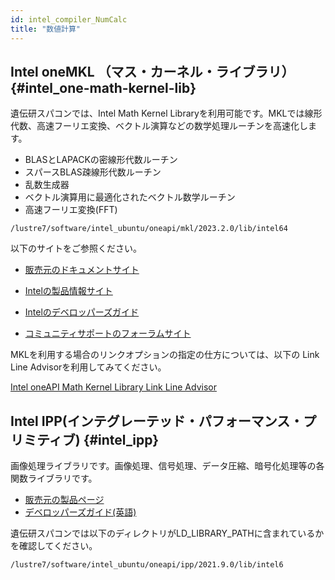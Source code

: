 ```yaml
---
id: intel_compiler_NumCalc
title: "数値計算"
---
```



## Intel oneMKL （マス・カーネル・ライブラリ） {#intel_one-math-kernel-lib}

遺伝研スパコンでは、Intel Math Kernel Libraryを利用可能です。MKLでは線形代数、高速フーリエ変換、ベクトル演算などの数学処理ルーチンを高速化します。

- BLASとLAPACKの密線形代数ルーチン
- スパースBLAS疎線形代数ルーチン
- 乱数生成器
- ベクトル演算用に最適化されたベクトル数学ルーチン
- 高速フーリエ変換(FFT)

```
/lustre7/software/intel_ubuntu/oneapi/mkl/2023.2.0/lib/intel64
```

以下のサイトをご参照ください。

- [販売元のドキュメントサイト](https://www.xlsoft.com/jp/products/intel/perflib/mkl/index.html)
- [Intelの製品情報サイト](https://www.intel.com/content/www/us/en/developer/tools/oneapi/onemkl.html#gs.545toc)
- [Intelのデベロッパーズガイド](https://jp.xlsoft.com/documents/intel/mkl/2024/onemkl-developerguide-linux.pdf)

- [コミュニティサポートのフォーラムサイト](https://community.intel.com/t5/Intel-oneAPI-Math-Kernel-Library/bd-p/oneapi-math-kernel-library)

MKLを利用する場合のリンクオプションの指定の仕方については、以下の Link Line Advisorを利用してみてください。

[Intel oneAPI Math Kernel Library Link Line Advisor](https://www.intel.com/content/www/us/en/developer/tools/oneapi/onemkl-link-line-advisor.html#gs.4cdbls)


## Intel IPP(インテグレーテッド・パフォーマンス・プリミティブ) {#intel_ipp}

画像処理ライブラリです。画像処理、信号処理、データ圧縮、暗号化処理等の各関数ライブラリです。

- [販売元の製品ページ](https://www.xlsoft.com/jp/products/intel/perflib/ipp/index.html)
- [デベロッパーズガイド(英語)](https://jp.xlsoft.com/documents/intel/ipp/2021/intel-ipp-developer-guide-reference.pdf)

遺伝研スパコンでは以下のディレクトリがLD_LIBRARY_PATHに含まれているかを確認してください。
```
/lustre7/software/intel_ubuntu/oneapi/ipp/2021.9.0/lib/intel6
```

